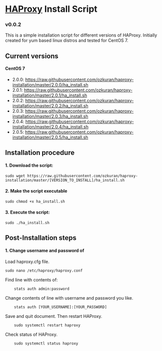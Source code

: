 # [HAProxy](http://www.haproxy.org/ "HAProxy Homepage") Install Script

### v0.0.2

This is a simple installation script for different versions of HAProxy. Initially created for yum based linux distros and tested for CentOS 7.

## Current versions

#### CentOS 7
- 2.0.0: https://raw.githubusercontent.com/ozkuran/haproxy-installation/master/2.0.0/ha_install.sh
- 2.0.1: https://raw.githubusercontent.com/ozkuran/haproxy-installation/master/2.0.1/ha_install.sh
- 2.0.2: https://raw.githubusercontent.com/ozkuran/haproxy-installation/master/2.0.2/ha_install.sh
- 2.0.3: https://raw.githubusercontent.com/ozkuran/haproxy-installation/master/2.0.3/ha_install.sh
- 2.0.4: https://raw.githubusercontent.com/ozkuran/haproxy-installation/master/2.0.4/ha_install.sh
- 2.0.5: https://raw.githubusercontent.com/ozkuran/haproxy-installation/master/2.0.5/ha_install.sh


## Installation procedure

#### 1. Download the script:
```
sudo wget https://raw.githubusercontent.com/ozkuran/haproxy-installation/master/[VERSION_TO_INSTALL]/ha_install.sh
```
#### 2. Make the script executable
```
sudo chmod +x ha_install.sh
```
#### 3. Execute the script:
```
sudo ./ha_install.sh
```

## Post-Installation steps

#### 1. Change username and password of 
Load haproxy.cfg file.
```
sudo nano /etc/haproxy/haproxy.conf
```
Find line with contents of:
```
    stats auth admin:password
```
Change contents of line with username and password you like.
```
    stats auth [YOUR_USERNAME]:[YOUR_PASSWORD]
```

Save and quit document. Then restart HAProxy.

```
    sudo systemctl restart haproxy
```

Check status of HAProxy.

```
    sudo systemctl status haproxy
```
